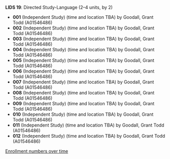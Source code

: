 **LIDS 19**: Directed Study-Language (2–4 units, by 2)

- **001** (Independent Study) (time and location TBA) by Goodall, Grant Todd (A01546486)
- **002** (Independent Study) (time and location TBA) by Goodall, Grant Todd (A01546486)
- **003** (Independent Study) (time and location TBA) by Goodall, Grant Todd (A01546486)
- **004** (Independent Study) (time and location TBA) by Goodall, Grant Todd (A01546486)
- **005** (Independent Study) (time and location TBA) by Goodall, Grant Todd (A01546486)
- **006** (Independent Study) (time and location TBA) by Goodall, Grant Todd (A01546486)
- **007** (Independent Study) (time and location TBA) by Goodall, Grant Todd (A01546486)
- **008** (Independent Study) (time and location TBA) by Goodall, Grant Todd (A01546486)
- **009** (Independent Study) (time and location TBA) by Goodall, Grant Todd (A01546486)
- **010** (Independent Study) (time and location TBA) by Goodall, Grant Todd (A01546486)
- **011** (Independent Study) (time and location TBA) by Goodall, Grant Todd (A01546486)
- **012** (Independent Study) (time and location TBA) by Goodall, Grant Todd (A01546486)

[Enrollment numbers over time](./LIDS19.tsv)
